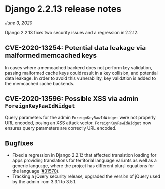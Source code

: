 # Django 2.2.13 release notes

*June 3, 2020*

Django 2.2.13 fixes two security issues and a regression in 2.2.12.

## CVE-2020-13254: Potential data leakage via malformed memcached keys

In cases where a memcached backend does not perform key validation, passing
malformed cache keys could result in a key collision, and potential data
leakage. In order to avoid this vulnerability, key validation is added to the
memcached cache backends.

## CVE-2020-13596: Possible XSS via admin `ForeignKeyRawIdWidget`

Query parameters for the admin `ForeignKeyRawIdWidget` were not properly URL
encoded, posing an XSS attack vector. `ForeignKeyRawIdWidget` now
ensures query parameters are correctly URL encoded.

## Bugfixes

* Fixed a regression in Django 2.2.12 that affected translation loading for
  apps providing translations for territorial language variants as well as a
  generic language, where the project has different plural equations for the
  language ([#31570](https://code.djangoproject.com/ticket/31570)).
* Tracking a jQuery security release, upgraded the version of jQuery used by
  the admin from 3.3.1 to 3.5.1.
